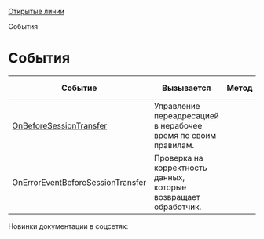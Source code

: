 [Открытые линии](/api_help/imopenlines/index.php)

События

События
=======

| Событие | Вызывается | Метод | С версии |
| --- | --- | --- | --- |
| [OnBeforeSessionTransfer](/api_help/imopenlines/events/onbeforesessiontransfer.php) | Управление переадресацией в нерабочее время по своим правилам. |  | 20.100.0 |
| OnErrorEventBeforeSessionTransfer | Проверка на корректность данных, которые возвращает обработчик. |  | 20.100.0 |

Новинки документации в соцсетях: